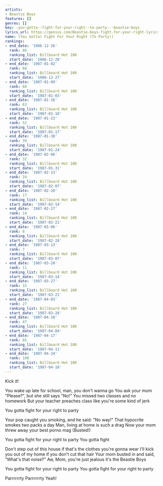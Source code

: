 ```yaml
---
artists:
- Beastie Boys
features: []
genres: []
key: -you-gotta--fight-for-your-right--to-party---beastie-boys
lyrics_url: https://genius.com/Beastie-boys-fight-for-your-right-lyrics
name: (You Gotta) Fight For Your Right (To Party!)
rankings:
- end_date: '1986-12-26'
  rank: 86
  ranking_list: Billboard Hot 100
  start_date: '1986-12-20'
- end_date: '1987-01-02'
  rank: 68
  ranking_list: Billboard Hot 100
  start_date: '1986-12-27'
- end_date: '1987-01-09'
  rank: 68
  ranking_list: Billboard Hot 100
  start_date: '1987-01-03'
- end_date: '1987-01-16'
  rank: 63
  ranking_list: Billboard Hot 100
  start_date: '1987-01-10'
- end_date: '1987-01-23'
  rank: 52
  ranking_list: Billboard Hot 100
  start_date: '1987-01-17'
- end_date: '1987-01-30'
  rank: 39
  ranking_list: Billboard Hot 100
  start_date: '1987-01-24'
- end_date: '1987-02-06'
  rank: 32
  ranking_list: Billboard Hot 100
  start_date: '1987-01-31'
- end_date: '1987-02-13'
  rank: 24
  ranking_list: Billboard Hot 100
  start_date: '1987-02-07'
- end_date: '1987-02-20'
  rank: 17
  ranking_list: Billboard Hot 100
  start_date: '1987-02-14'
- end_date: '1987-02-27'
  rank: 14
  ranking_list: Billboard Hot 100
  start_date: '1987-02-21'
- end_date: '1987-03-06'
  rank: 8
  ranking_list: Billboard Hot 100
  start_date: '1987-02-28'
- end_date: '1987-03-13'
  rank: 7
  ranking_list: Billboard Hot 100
  start_date: '1987-03-07'
- end_date: '1987-03-20'
  rank: 11
  ranking_list: Billboard Hot 100
  start_date: '1987-03-14'
- end_date: '1987-03-27'
  rank: 15
  ranking_list: Billboard Hot 100
  start_date: '1987-03-21'
- end_date: '1987-04-03'
  rank: 27
  ranking_list: Billboard Hot 100
  start_date: '1987-03-28'
- end_date: '1987-04-10'
  rank: 47
  ranking_list: Billboard Hot 100
  start_date: '1987-04-04'
- end_date: '1987-04-17'
  rank: 65
  ranking_list: Billboard Hot 100
  start_date: '1987-04-11'
- end_date: '1987-04-24'
  rank: 100
  ranking_list: Billboard Hot 100
  start_date: '1987-04-18'
---
```

Kick it!


You wake up late for school, man, you don't wanna go
You ask your mom "Please?", but she still says "No!"
You missed two classes and no homework
But your teacher preaches class like you're some kind of jerk


You gotta fight for your right to party


Your pop caught you smoking, and he said: "No way!"
That hypocrite smokes two packs a day
Man, living at home is such a drag
Now your mom threw away your best porno mag (Busted!)


You gotta fight for your right to party
You gotta fight

Don't step out of this house if that's the clothes you're gonna wear
I'll kick you out of my home if you don't cut that hair
Your mom busted in and said, “What's that noise?"
Aw, Mom, you're just jealous it's the Beastie Boys


You gotta fight for your right to party
You gotta fight for your right to party


Parrrrrrty
Parrrrrrty
Yeah!
